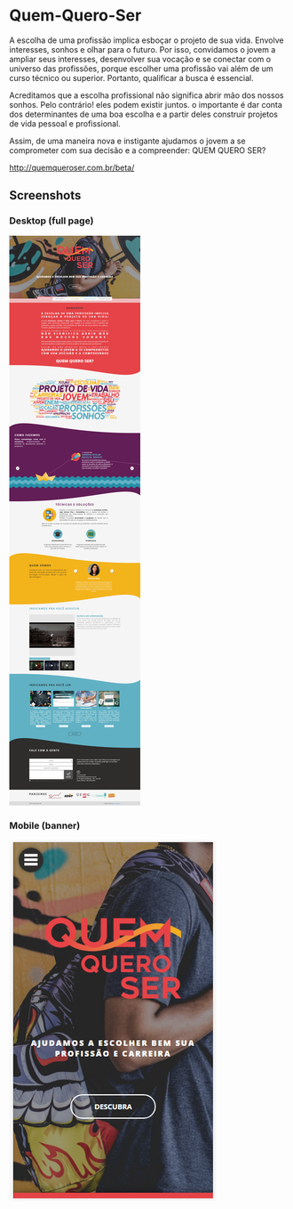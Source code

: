 # Quem-Quero-Ser

A escolha de uma profissão implica esboçar o projeto de sua vida. Envolve interesses, sonhos e olhar para o futuro. Por isso, convidamos o jovem a ampliar seus interesses, desenvolver sua vocação e se conectar com o universo das profissões, porque escolher uma profissão vai além de um curso técnico ou superior. Portanto, qualificar a busca é essencial. 

Acreditamos que a escolha profissional não significa abrir mão dos nossos sonhos. Pelo contrário! eles podem existir juntos. o importante é dar conta dos determinantes de uma boa escolha e a partir deles construir projetos de vida pessoal e profissional. 

Assim, de uma maneira nova e instigante ajudamos o jovem a se comprometer com sua decisão e a compreender: QUEM QUERO SER?

http://quemqueroser.com.br/beta/

## Screenshots

### Desktop (full page)
![Quem Quero Ser - Screenshot](https://raw.githubusercontent.com/TheMarini/Quem-Quero-Ser/master/Screenshots/all%20(old%20logo).png)

### Mobile (banner)
![Quem Quero Ser - Screenshot](https://raw.githubusercontent.com/TheMarini/Quem-Quero-Ser/master/Screenshots/banner-1%20(mobile).png)
